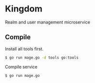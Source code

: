 # Kingdom

Realm and user management microservice

## Compile

Install all tools first.

```sh
$ go run mage.go -d tools go:tools
```

Compile service

```sh
$ go run mage.go
```

